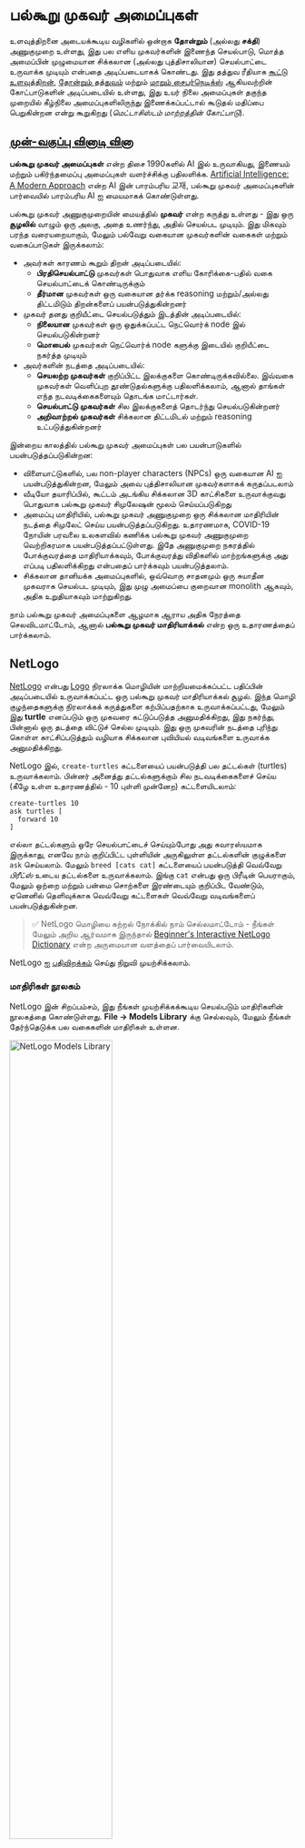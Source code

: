 <!--
CO_OP_TRANSLATOR_METADATA:
{
  "original_hash": "38a1185ae3d54b180378bbd71ae3ef16",
  "translation_date": "2025-10-11T11:45:52+00:00",
  "source_file": "lessons/6-Other/23-MultiagentSystems/README.md",
  "language_code": "ta"
}
-->
# பல்கூறு முகவர் அமைப்புகள்

உளவுத்திறனை அடையக்கூடிய வழிகளில் ஒன்றாக **தோன்றும்** (அல்லது **சக்தி**) அணுகுமுறை உள்ளது, இது பல எளிய முகவர்களின் இணைந்த செயல்பாடு, மொத்த அமைப்பின் முழுமையான சிக்கலான (அல்லது புத்திசாலியான) செயல்பாட்டை உருவாக்க முடியும் என்பதை அடிப்படையாகக் கொண்டது. இது தத்துவ ரீதியாக [கூட்டு உளவுத்திறன்](https://en.wikipedia.org/wiki/Collective_intelligence), [தோன்றும் தத்துவம்](https://en.wikipedia.org/wiki/Global_brain) மற்றும் [மாறும் சைபர்நெடிக்ஸ்](https://en.wikipedia.org/wiki/Global_brain) ஆகியவற்றின் கோட்பாடுகளின் அடிப்படையில் உள்ளது, இது உயர் நிலை அமைப்புகள் தகுந்த முறையில் கீழ்நிலை அமைப்புகளிலிருந்து இணைக்கப்பட்டால் கூடுதல் மதிப்பை பெறுகின்றன என்று கூறுகிறது (*மெட்டாசிஸ்டம் மாற்றத்தின் கோட்பாடு*).

## [முன்-வகுப்பு வினாடி வினா](https://ff-quizzes.netlify.app/en/ai/quiz/45)

**பல்கூறு முகவர் அமைப்புகள்** என்ற திசை 1990களில் AI இல் உருவாகியது, இணையம் மற்றும் பகிர்ந்தமைப்பு அமைப்புகள் வளர்ச்சிக்கு பதிலளிக்க. [Artificial Intelligence: A Modern Approach](https://en.wikipedia.org/wiki/Artificial_Intelligence:_A_Modern_Approach) என்ற AI இன் பாரம்பரிய 교재, பல்கூறு முகவர் அமைப்புகளின் பார்வையில் பாரம்பரிய AI ஐ மையமாகக் கொண்டுள்ளது.

பல்கூறு முகவர் அணுகுமுறையின் மையத்தில் **முகவர்** என்ற கருத்து உள்ளது - இது ஒரு **சூழலில்** வாழும் ஒரு அலகு, அதை உணர்ந்து, அதில் செயல்பட முடியும். இது மிகவும் பரந்த வரையறையாகும், மேலும் பல்வேறு வகையான முகவர்களின் வகைகள் மற்றும் வகைப்பாடுகள் இருக்கலாம்:

* அவர்கள் காரணம் கூறும் திறன் அடிப்படையில்:
   - **பிரதிசெயல்பாட்டு** முகவர்கள் பொதுவாக எளிய கோரிக்கை-பதில் வகை செயல்பாட்டைக் கொண்டிருக்கும்
   - **தீர்மான** முகவர்கள் ஒரு வகையான தர்க்க reasoning மற்றும்/அல்லது திட்டமிடும் திறன்களைப் பயன்படுத்துகின்றனர்
* முகவர் தனது குறியீட்டை செயல்படுத்தும் இடத்தின் அடிப்படையில்:
   - **நிலையான** முகவர்கள் ஒரு ஒதுக்கப்பட்ட நெட்வொர்க் node இல் செயல்படுகின்றனர்
   - **மொபைல்** முகவர்கள் நெட்வொர்க் node களுக்கு இடையில் குறியீட்டை நகர்த்த முடியும்
* அவர்களின் நடத்தை அடிப்படையில்:
   - **செயலற்ற முகவர்கள்** குறிப்பிட்ட இலக்குகளை கொண்டிருக்கவில்லை. இவ்வகை முகவர்கள் வெளிப்புற தூண்டுதல்களுக்கு பதிலளிக்கலாம், ஆனால் தாங்கள் எந்த நடவடிக்கைகளையும் தொடங்க மாட்டார்கள்.
   - **செயல்பாட்டு முகவர்கள்** சில இலக்குகளைத் தொடர்ந்து செயல்படுகின்றனர்
   - **அறிவாற்றல் முகவர்கள்** சிக்கலான திட்டமிடல் மற்றும் reasoning உட்படுத்துகின்றனர்

இன்றைய காலத்தில் பல்கூறு முகவர் அமைப்புகள் பல பயன்பாடுகளில் பயன்படுத்தப்படுகின்றன:

* விளையாட்டுகளில், பல non-player characters (NPCs) ஒரு வகையான AI ஐ பயன்படுத்துகின்றன, மேலும் அவை புத்திசாலியான முகவர்களாகக் கருதப்படலாம்
* வீடியோ தயாரிப்பில், கூட்டம் அடங்கிய சிக்கலான 3D காட்சிகளை உருவாக்குவது பொதுவாக பல்கூறு முகவர் சிமுலேஷன் மூலம் செய்யப்படுகிறது
* அமைப்பு மாதிரியில், பல்கூறு முகவர் அணுகுமுறை ஒரு சிக்கலான மாதிரியின் நடத்தை சிமுலேட் செய்ய பயன்படுத்தப்படுகிறது. உதாரணமாக, COVID-19 நோயின் பரவலை உலகளவில் கணிக்க பல்கூறு முகவர் அணுகுமுறை வெற்றிகரமாக பயன்படுத்தப்பட்டுள்ளது. இதே அணுகுமுறை நகரத்தில் போக்குவரத்தை மாதிரியாக்கவும், போக்குவரத்து விதிகளில் மாற்றங்களுக்கு அது எப்படி பதிலளிக்கிறது என்பதைப் பார்க்கவும் பயன்படுத்தலாம்.
* சிக்கலான தானியக்க அமைப்புகளில், ஒவ்வொரு சாதனமும் ஒரு சுயாதீன முகவராக செயல்பட முடியும், இது முழு அமைப்பை குறைவான monolith ஆகவும், அதிக உறுதியாகவும் மாற்றுகிறது.

நாம் பல்கூறு முகவர் அமைப்புகளை ஆழமாக ஆராய அதிக நேரத்தை செலவிடமாட்டோம், ஆனால் **பல்கூறு முகவர் மாதிரியாக்கல்** என்ற ஒரு உதாரணத்தைப் பார்க்கலாம்.

## NetLogo

[NetLogo](https://ccl.northwestern.edu/netlogo/) என்பது [Logo](https://en.wikipedia.org/wiki/Logo_(programming_language)) நிரலாக்க மொழியின் மாற்றியமைக்கப்பட்ட பதிப்பின் அடிப்படையில் உருவாக்கப்பட்ட ஒரு பல்கூறு முகவர் மாதிரியாக்கல் சூழல். இந்த மொழி குழந்தைகளுக்கு நிரலாக்கக் கருத்துகளை கற்பிப்பதற்காக உருவாக்கப்பட்டது, மேலும் இது **turtle** எனப்படும் ஒரு முகவரை கட்டுப்படுத்த அனுமதிக்கிறது, இது நகர்ந்து, பின்னால் ஒரு தடத்தை விட்டுச் செல்ல முடியும். இது ஒரு முகவரின் நடத்தை புரிந்து கொள்ள காட்சிப்படுத்தும் வழியாக சிக்கலான புவியியல் வடிவங்களை உருவாக்க அனுமதிக்கிறது.

NetLogo இல், `create-turtles` கட்டளையைப் பயன்படுத்தி பல தட்டல்கள் (turtles) உருவாக்கலாம். பின்னர் அனைத்து தட்டல்களுக்கும் சில நடவடிக்கைகளைச் செய்ய (கீழே உள்ள உதாரணத்தில் - 10 புள்ளி முன்னேற) கட்டளையிடலாம்:

```
create-turtles 10
ask turtles [
  forward 10
]
```

எல்லா தட்டல்களும் ஒரே செயல்பாட்டைச் செய்யும்போது அது சுவாரஸ்யமாக இருக்காது, எனவே நாம் குறிப்பிட்ட புள்ளியின் அருகிலுள்ள தட்டல்களின் குழுக்களை `ask` செய்யலாம். மேலும் `breed [cats cat]` கட்டளையைப் பயன்படுத்தி வெவ்வேறு *பிரீட்ஸ்* உடைய தட்டல்களை உருவாக்கலாம். இங்கு `cat` என்பது ஒரு பிரீடின் பெயராகும், மேலும் ஒற்றை மற்றும் பன்மை சொற்களை இரண்டையும் குறிப்பிட வேண்டும், ஏனெனில் தெளிவுக்காக வெவ்வேறு கட்டளைகள் வெவ்வேறு வடிவங்களைப் பயன்படுத்துகின்றன.

> ✅ NetLogo மொழியை கற்றல் நோக்கில் நாம் செல்லமாட்டோம் - நீங்கள் மேலும் அறிய ஆர்வமாக இருந்தால் [Beginner's Interactive NetLogo Dictionary](https://ccl.northwestern.edu/netlogo/bind/) என்ற அருமையான வளத்தைப் பார்வையிடலாம்.

NetLogo ஐ [பதிவிறக்கம்](https://ccl.northwestern.edu/netlogo/download.shtml) செய்து நிறுவி முயற்சிக்கலாம்.

### மாதிரிகள் நூலகம்

NetLogo இன் சிறப்பம்சம், இது நீங்கள் முயற்சிக்கக்கூடிய செயல்படும் மாதிரிகளின் நூலகத்தை கொண்டுள்ளது. **File &rightarrow; Models Library** க்கு செல்லவும், மேலும் நீங்கள் தேர்ந்தெடுக்க பல வகைகளின் மாதிரிகள் உள்ளன.

<img alt="NetLogo Models Library" src="../../../../../translated_images/NetLogo-ModelLib.efe023afb4763c059704a8ac0e2cd5e51889b117e8eac02aaa5334cfe1c52c13.ta.png" width="60%"/>

> NetLogo மாதிரிகள் நூலகத்தின் ஸ்கிரீன்ஷாட் - Dmitry Soshnikov

நீங்கள் ஒரு மாதிரியைத் திறக்கலாம், உதாரணமாக **Biology &rightarrow; Flocking**.

### முக்கியக் கோட்பாடுகள்

மாதிரியைத் திறந்த பிறகு, நீங்கள் NetLogo இன் முக்கிய திரைக்கு கொண்டு செல்லப்படுகிறீர்கள். இங்கு முடிவான வளங்கள் (பசுமை) கொண்ட ஓநாய்கள் மற்றும் செம்மறியாடுகளின் மக்கள் தொகையை விவரிக்கும் மாதிரி உள்ளது.

![NetLogo Main Screen](../../../../../translated_images/NetLogo-Main.32653711ec1a01b3cab22ec0b148e64193d0b979b055285bef329d5e3d6958c5.ta.png)

> Dmitry Soshnikov இன் ஸ்கிரீன்ஷாட்

இந்த திரையில், நீங்கள் காணலாம்:

* **இணைப்பு** பகுதி, இது கொண்டுள்ளது:
  - முக்கிய புலம், அனைத்து முகவர்களும் வாழும் இடம்
  - வெவ்வேறு கட்டுப்பாடுகள்: பொத்தான்கள், ஸ்லைடர்கள், மற்றும் பல
  - சிமுலேஷனின் அளவுருக்களை காட்ட நீங்கள் பயன்படுத்தக்கூடிய கிராஃப்கள்
* **குறியீடு** தாவல், இது NetLogo நிரல்களை நீங்கள் எழுதும் எடிட்டரை கொண்டுள்ளது

பொதுவாக, இணைப்பு பகுதியில் **Setup** பொத்தானும் **Go** பொத்தானும் இருக்கும், இது சிமுலேஷன் நிலையை ஆரம்பிக்கவும் செயல்படுத்தவும் உதவுகிறது. இவை குறியீட்டில் உள்ள தொடர்புடைய ஹேண்ட்லர்களால் நிர்வகிக்கப்படுகின்றன, இது இவ்வாறு இருக்கும்:

```
to go [
...
]
```

NetLogo உலகம் பின்வரும் பொருட்களை கொண்டுள்ளது:

* **முகவர்கள்** (turtles) புலத்தின் முழுவதும் நகர்ந்து ஏதாவது செய்ய முடியும். `ask turtles [...]` சyntax ஐப் பயன்படுத்தி முகவர்களுக்கு கட்டளையிடலாம், மேலும் அடுக்குக்குறியீட்டில் உள்ள குறியீடு அனைத்து முகவர்களாலும் *turtle mode* இல் செயல்படுத்தப்படும்.
* **பேட்ச்கள்** புலத்தின் சதுர பகுதிகள், இதில் முகவர்கள் வாழ்கின்றனர். நீங்கள் அதே பேட்சில் உள்ள அனைத்து முகவர்களையும் குறிப்பிடலாம், அல்லது பேட்ச் நிறங்களை மற்றும் பிற பண்புகளை மாற்றலாம். மேலும் `ask patches` மூலம் பேட்ச்களுக்கு ஏதாவது செய்யச் சொல்லலாம்.
* **நிர்வாகி** உலகத்தை கட்டுப்படுத்தும் தனித்துவமான முகவர். அனைத்து பொத்தான் ஹேண்ட்லர்களும் *observer mode* இல் செயல்படுத்தப்படும்.

> ✅ பல்கூறு முகவர் சூழலின் அழகு, turtle mode அல்லது patch mode இல் இயங்கும் குறியீடு அனைத்து முகவர்களாலும் ஒரே நேரத்தில் ஒரே நேரத்தில் செயல்படுத்தப்படும். எனவே, குறைந்த குறியீட்டை எழுதுவதன் மூலம் தனிப்பட்ட முகவரின் நடத்தை நிரலாக்கி, முழு சிமுலேஷன் அமைப்பின் சிக்கலான நடத்தை உருவாக்க முடியும்.

### கூட்டம்

பல்கூறு முகவர் நடத்தைக்கான உதாரணமாக, **[Flocking](https://en.wikipedia.org/wiki/Flocking_(behavior))** ஐக் கருதலாம். கூட்டம் என்பது பறவைகள் கூட்டமாக பறக்கும் விதத்தை மிகவும் ஒத்த ஒரு சிக்கலான முறை. அவற்றின் பறப்பை பார்த்தால், அவை ஒரு வகையான கூட்ட algorithm ஐ பின்பற்றுகின்றன அல்லது அவை *கூட்டு உளவுத்திறன்* கொண்டிருக்கின்றன என்று நீங்கள் நினைக்கலாம். ஆனால், இந்த சிக்கலான நடத்தை ஒவ்வொரு தனிப்பட்ட முகவரும் (இந்தக் காட்சியில், ஒரு *பறவை*) தன்னிடம் இருந்து குறுகிய தூரத்தில் உள்ள பிற முகவர்களை மட்டுமே கவனித்து, மூன்று எளிய விதிகளைப் பின்பற்றும்போது தோன்றுகிறது:

* **Alignment** - அருகிலுள்ள முகவர்களின் சராசரி தலைப்பை நோக்கி திருப்புகிறது
* **Cohesion** - அருகிலுள்ளவர்களின் சராசரி நிலையை நோக்கி திருப்ப முயற்சிக்கிறது (*தூரம் ஈர்ப்பு*)
* **Separation** - பிற பறவைகளுக்கு மிகவும் அருகில் சென்றால், விலக முயற்சிக்கிறது (*குறுகிய தூரம் தள்ளுதல்*)

நீங்கள் கூட்ட உதாரணத்தை இயக்கி நடத்தை கவனிக்கலாம். மேலும் *பிரிவு அளவு* அல்லது *காணும் வரம்பு* போன்ற அளவுருக்களை சரிசெய்யலாம், இது ஒவ்வொரு பறவையும் எவ்வளவு தூரம் பார்க்க முடியும் என்பதை வரையறுக்கிறது. நீங்கள் காணும் வரம்பை 0 ஆகக் குறைத்தால், அனைத்து பறவைகளும் குருடாக மாறுகின்றன, மேலும் கூட்டம் நிற்கிறது. நீங்கள் பிரிவை 0 ஆகக் குறைத்தால், அனைத்து பறவைகளும் நேராக வரிசையில் திரளுகின்றன.

> ✅ **Code** தாவலுக்கு மாறி, கூட்டத்தின் மூன்று விதிகள் (alignment, cohesion மற்றும் separation) குறியீட்டில் எங்கு செயல்படுத்தப்பட்டுள்ளன என்பதைப் பாருங்கள். நாம் பார்வையில் உள்ள முகவர்களையே குறிப்பிடுகிறோம் என்பதை கவனிக்கவும்.

### பார்க்க வேண்டிய பிற மாதிரிகள்

நீங்கள் பரிசோதிக்கக்கூடிய சில சுவாரஸ்யமான மாதிரிகள் உள்ளன:

* **Art &rightarrow; Fireworks** ஒரு பட்டாசு தனிப்பட்ட தீப்பாய்ச்சல்களின் கூட்ட நடத்தை எனக் கருதப்படலாம் என்பதை காட்டுகிறது
* **Social Science &rightarrow; Traffic Basic** மற்றும் **Social Science &rightarrow; Traffic Grid** நகர போக்குவரத்து மாதிரியை 1D மற்றும் 2D Grid இல் traffic lights உடன் அல்லது இல்லாமல் காட்டுகிறது. சிமுலேஷனில் ஒவ்வொரு கார் கீழ்க்கண்ட விதிகளைப் பின்பற்றுகிறது:
   - அதன் முன் இடம் காலியாக இருந்தால் - வேகத்தை அதிகரிக்கவும் (கCertain max speed வரை)
   - முன் தடையைப் பார்க்கும்போது - brake செய்யவும் (ஒரு டிரைவர் எவ்வளவு தூரம் பார்க்க முடியும் என்பதை நீங்கள் சரிசெய்யலாம்)
* **Social Science &rightarrow; Party** ஒரு cocktail party இல் மக்கள் எப்படி குழுக்களாக திரளுகிறார்கள் என்பதை காட்டுகிறது. குழுவின் மகிழ்ச்சியின் வேகமான அதிகரிப்பை ஏற்படுத்தும் அளவுருக்களின் சேர்க்கையை நீங்கள் கண்டுபிடிக்கலாம்.

இந்த உதாரணங்களில் இருந்து நீங்கள் காணக்கூடியது, பல்கூறு முகவர் சிமுலேஷன்கள் ஒரே அல்லது ஒத்த தர்க்கத்தைப் பின்பற்றும் தனிப்பட்டவர்களைக் கொண்ட ஒரு சிக்கலான அமைப்பின் நடத்தை புரிந்து கொள்ள மிகவும் பயனுள்ளதாக இருக்கலாம். இது கணினி விளையாட்டுகளில் [NPCs](https://en.wikipedia.org/wiki/NPC) போன்ற மெய்நிகர் முகவர்களை அல்லது 3D அனிமேஷன் உலகங்களில் முகவர்களை கட்டுப்படுத்தவும் பயன்படுத்தப்படலாம்.

## தீர்மான முகவர்கள்

மேலே விவரிக்கப்பட்ட முகவர்கள் மிகவும் எளிமையானவை, சூழலில் மாற்றங்களுக்கு பதிலளிக்க ஒரு வகையான algorithm ஐப் பயன்படுத்துகின்றன. எனவே அவை **பிரதிசெயல்பாட்டு முகவர்கள்**. ஆனால், சில நேரங்களில் முகவர்கள் காரணம் கூறி தங்கள் நடவடிக்கையை திட்டமிட முடியும், அப்போது அவை **தீர்மான** முகவர்களாக அழைக்கப்படுகின்றன.

ஒரு பொதுவான உதாரணம், மனிதனிடமிருந்து விடுமுறை சுற்றுலா ஒன்றை முன்பதிவு செய்யும் பணியைப் பெறும் தனிப்பட்ட முகவர். இணையத்தில் வாழும் பல முகவர்கள் உள்ளனர், இது அதை உதவ முடியும். அது பிற முகவர்களைத் தொடர்பு கொண்டு எந்த விமானங்கள் கிடைக்கின்றன, எந்த தேதிகளுக்கு ஹோட்டல் விலைகள் என்ன, மற்றும் சிறந்த விலையை பேச்சுவார்த்தை செய்ய முயற்சிக்க வேண்டும். விடுமுறை திட்டம் முடிவடைந்து உரிமையாளரால் உறுதிப்படுத்தப்பட்ட பிறகு, அது முன்பதிவுடன் தொடரலாம்.

அதைச் செய்ய, முகவர்களுக்கு **தொடர்பு கொள்ள** வேண்டும். வெற்றிகரமான தொடர்புக்கு அவர்கள் தேவை:

* **அறிவை பரிமாற்றம் செய்ய** சில **நிலையான மொழிகள்**, [Knowledge Interchange Format](https://en.wikipedia.org/wiki/Knowledge_Interchange_Format) (KIF) மற்றும் [Knowledge Query and Manipulation Language](https://en.wikipedia.org/wiki/Knowledge_Query_and_Manipulation_Language) (KQML) போன்றவை. இந்த மொழிகள் [Speech Act theory](https://en.wikipedia.org/wiki/Speech_act) அடிப்படையில் வடிவமைக்கப்பட்டுள்ளன.
* இந்த மொழிகள் **பேச்சுவார்த்தைகளுக்கான நெறிமுறைகளை** கொண்டிருக்க வேண்டும், வெவ்வேறு **விலையம்ச வகைகள்** அடிப்படையில்.
* **பொதுவான ontology** பயன்படுத்த வேண்டும், எனவே அவர்கள் semantics ஐ அறிந்து அதே கருத்துகளை குறிப்பிடுகிறார்கள்
* **முகவர்கள் என்ன செய்ய முடியும்** என்பதை **கண்டறிய** ஒரு வழி, ஒரு வகையான ontology அடிப்படையில்

தீர்மான முகவர்கள் பிரதிசெயல்பாட்டு முகவர்களை விட மிகவும் சிக்கலானவை, ஏனெனில் அவை சூழலில் மாற்றங்களுக்கு பதிலளிக்க மட்டுமல்லாமல், *நடவடிக்கைகளை தொடங்க*வும் முடியும். தீர்மான முகவர்களுக்கான ஒரு பரிந்துரைக்கப்பட்ட கட்டமைப்பு Belief-Desire-Intention (BDI) முகவர் ஆகும்:

* **Beliefs** ஒரு முகவரின் சூழல் பற்றிய அறிவின் தொகுப்பை உருவாக்குகின்றன. இது ஒரு knowledge base அல்லது சூழலில் ஒரு குறிப்பிட்ட நிலைக்கு ஒரு முகவர் பயன்படுத்தக்கூடிய விதிகளின் தொகுப்பாக அமைக்கப்படலாம்.
* **Desires** ஒரு முகவர் என்ன செய்ய விரும்புகிறது என்பதை வரையறுக்கிறது, அதாவது அதன் இலக்குகள். மேலே உள்ள தனிப்பட்ட உதவியாளர் முகவரின் இலக்கு ஒரு சுற்றுலாவை முன்பதிவு செய்வது, மேலும் ஹோட்டல் முகவரின் இலக்கு லாபத்தை அதிகரிப்பது.
* **Intentions** ஒரு முகவர் தனது இலக்குகளை அடைய திட்டமிடும் குறிப்பிட்ட நடவடிக்கைகள். நடவடிக்கைகள் பொதுவாக சூழலை மாற்றுகின்றன மற்றும் பிற முகவர்களுடன் தொடர்பு கொள்ள காரணமாக இருக்கும்.

பல்கூறு முகவர் அமைப்புகளை உருவாக்க JADE போன்ற சில தளங்கள் கிடைக்கின்றன. [இந்தக் கட்டுரை](https://arxiv.org/ftp/arxiv/papers/2007/2007.08961.pdf) பல்கூறு முகவர் தளங்களின் மதிப்பாய்வை, பல்கூறு முகவர் அமைப்புகளின் சுருக்கமான வரலாற்றுடன் மற்றும் அவற்றின் வெவ்வேறு பயன்பாட்டு சூழல்களுடன் கொண்டுள்ளது.

## முடிவு

பல்கூறு முகவர் அமைப்புகள் பல்வேறு வடிவங்களை எடுக்க முடியும் மற்றும் பல்வேறு பயன்பாடுகளில் பயன்படுத்தப்படலாம். 
அவை அனைத்தும் தனிப்பட்ட முகவரின் எளிய நடத்தை மீது கவனம் செலுத்துகின்றன, மேலும் **சக்தி விளைவு** காரணமாக மொத்த அமைப்பின் சிக்கலான நடத்தை அடைகின்றன.

## 🚀 சவால்

இந்த பாடத்தை ந

---

**குறிப்பு**:  
இந்த ஆவணம் [Co-op Translator](https://github.com/Azure/co-op-translator) என்ற AI மொழிபெயர்ப்பு சேவையைப் பயன்படுத்தி மொழிபெயர்க்கப்பட்டுள்ளது. நாங்கள் துல்லியத்திற்காக முயற்சிக்கின்றோம், ஆனால் தானியங்கி மொழிபெயர்ப்புகளில் பிழைகள் அல்லது தவறான தகவல்கள் இருக்கக்கூடும் என்பதை தயவுசெய்து கவனத்தில் கொள்ளுங்கள். அதன் தாய்மொழியில் உள்ள மூல ஆவணம் அதிகாரப்பூர்வ ஆதாரமாக கருதப்பட வேண்டும். முக்கியமான தகவல்களுக்கு, தொழில்முறை மனித மொழிபெயர்ப்பு பரிந்துரைக்கப்படுகிறது. இந்த மொழிபெயர்ப்பைப் பயன்படுத்துவதால் ஏற்படும் எந்த தவறான புரிதல்கள் அல்லது தவறான விளக்கங்களுக்கு நாங்கள் பொறுப்பல்ல.